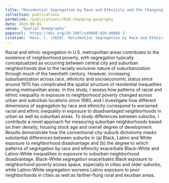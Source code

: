 ```yaml
---
title: "Residential Segregation by Race and Ethnicity and the Changing Geography of Neighborhood Poverty"
collection: publications
permalink: /publications/2020-changing-geography
date: 2020-08-01
venue: 'Spatial Demography'
paperurl: 'https://doi.org/10.1007/s40980-020-00066-3'
citation: "Hess, C. (2020). Residential Segregation by Race and Ethnicity and the Changing Geography of Neighborhood Poverty. Spatial Demography, 1-50."
---
```


Racial and ethnic segregation in U.S. metropolitan areas contributes to the existence of neighborhood poverty, with segregation typically conceptualized as occurring between central city and suburban neighborhoods due to the racially exclusive nature of suburbanization through much of the twentieth century. However, increasing suburbanization across race, ethnicity and socioeconomic status since around 1970 has complicated the spatial structure of residential inequalities among metropolitan areas. In this study, I assess how patterns of racial and ethnic inequality in exposure to neighborhood poverty changed across urban and suburban locations since 1980, and I investigate how different dimensions of segregation by race and ethnicity correspond to worsened racial and ethnic inequality in exposure to disadvantaged neighborhoods in urban as well as suburban areas. To study differences between suburbs, I contribute a novel approach for measuring suburban neighborhoods based on their density, housing stock age and overall degree of development. Results demonstrate how the conventional city-suburb dichotomy masks substantial differences between suburbs in (a) Black, Latino and White exposure to neighborhood disadvantage and (b) the degree to which patterns of segregation by race and ethnicity exacerbate Black–White and Latino–White inequalities in exposure to suburban neighborhood disadvantage. Black–White segregation exacerbates Black exposure to neighborhood poverty across space, especially in cities and older suburbs, while Latino–White segregation worsens Latino exposure to poor neighborhoods in cities as well as farther-flung rural and exurban areas.
